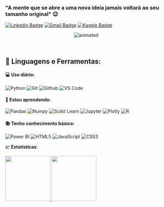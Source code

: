 ### "A mente que se abre a uma nova ideia jamais voltará ao seu tamanho original" 😉
[![Linkedin Badge](https://img.shields.io/badge/-LinkedIn-blue?style=flat-square&logo=Linkedin&logoColor=white&link=https://www.linkedin.com/in/guilhermehcavaco//)](https://www.linkedin.com/in/guilhermehcavaco/)
[![Gmail Badge](https://img.shields.io/badge/-Gmail-red?style=flat-square&logo=Gmail&logoColor=white&link=guihcavaco@gmail.com)](guihcavaco@gmail.com)
[![Kaggle Badge](https://img.shields.io/badge/-kaggle-blue?style=flat-square&logo=kaggle&logoColor=white&link=https://www.kaggle.com/guiawk)](https://www.kaggle.com/guiawk)

<p align="center">
  <img src="https://github.com/gui-awk/guilherme/blob/main/0_CHs47eo87tMPd_-q.gif" alt="animated" />
</p>

<br>

 ## 🚀 **Linguagens e Ferramentas:**

 #### 💻 Uso diário:
 ![Python](https://img.shields.io/badge/-Python-black?style=flat-square&logo=Python)
 ![Git](https://img.shields.io/badge/-Git-black?style=flat-square&logo=Git)
 ![Github](https://img.shields.io/badge/-Github-black?style=flat-square&logo=Github)
 ![VS Code](https://img.shields.io/badge/-VS%20Code-black?style=flat-square&logo=visual-studio-code)
 
 #### 🌱 Estou aprendendo:
 ![Pandas](https://img.shields.io/badge/-Pandas-black?style=flat-square&logo=Pandas)
 ![Numpy](https://img.shields.io/badge/-Numpy-black?style=flat-square&logo=Numpy)
 ![Scikit Learn](https://img.shields.io/badge/-Scikit%20Learn-black?style=flat-square&logo=scikit-learn)
 ![Jupyter](https://img.shields.io/badge/-Jupyter-black?style=flat-square&logo=Jupyter)
 ![Plotly](https://img.shields.io/badge/-Plotly-black?style=flat-square&logo=Plotly)
 ![R](https://img.shields.io/badge/-R-black?style=flat-square&logo=R)

 #### 📚 Tenho conhecimento básico:
 ![Power BI](https://img.shields.io/badge/-Power%20BI-black?style=plastic&logo=Power-BI)
 ![HTML5](https://img.shields.io/badge/html5-black.svg?style=plastic&logo=html5&logoColor=white)
 ![JavaScript](https://img.shields.io/badge/javascript-black.svg?style=flat&logo=javascript&logoColor=white)
 ![CSS3](https://img.shields.io/badge/css3-black.svg?style=flat&logo=css3&logoColor=white)
 <br>

<b> :chart_with_upwards_trend: Estatísticas</b>:

<a href="https://github.com/gui-awk">
  <img height="140em" src="https://github-readme-stats.vercel.app/api?username=gui-awk&show_icons=true&theme=dark&include_commits=true"/>
</a>

<a href="https://github.com/gui-awk">
  <img height="140em" src="https://github-readme-stats.vercel.app/api/top-langs/?username=gui-awk&layout=compact&langs_count=8&theme=dark"/>
</a>

